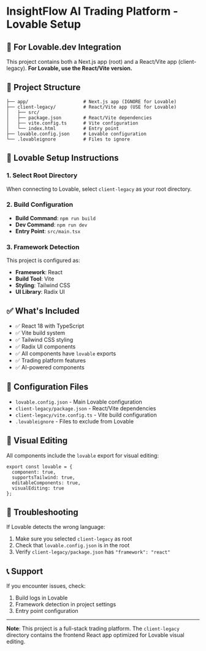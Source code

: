 # InsightFlow AI Trading Platform - Lovable Setup

## 🎯 For Lovable.dev Integration

This project contains both a Next.js app (root) and a React/Vite app (client-legacy). **For Lovable, use the React/Vite version.**

## 📁 Project Structure

```
├── app/                    # Next.js app (IGNORE for Lovable)
├── client-legacy/          # React/Vite app (USE for Lovable)
│   ├── src/
│   ├── package.json        # React/Vite dependencies
│   ├── vite.config.ts      # Vite configuration
│   └── index.html          # Entry point
├── lovable.config.json     # Lovable configuration
└── .lovableignore          # Files to ignore
```

## 🚀 Lovable Setup Instructions

### 1. **Select Root Directory**
When connecting to Lovable, select `client-legacy` as your root directory.

### 2. **Build Configuration**
- **Build Command**: `npm run build`
- **Dev Command**: `npm run dev`
- **Entry Point**: `src/main.tsx`

### 3. **Framework Detection**
This project is configured as:
- **Framework**: React
- **Build Tool**: Vite
- **Styling**: Tailwind CSS
- **UI Library**: Radix UI

## ✅ What's Included

- ✅ React 18 with TypeScript
- ✅ Vite build system
- ✅ Tailwind CSS styling
- ✅ Radix UI components
- ✅ All components have `lovable` exports
- ✅ Trading platform features
- ✅ AI-powered components

## 🔧 Configuration Files

- `lovable.config.json` - Main Lovable configuration
- `client-legacy/package.json` - React/Vite dependencies
- `client-legacy/vite.config.ts` - Vite build configuration
- `.lovableignore` - Files to exclude from Lovable

## 🎨 Visual Editing

All components include the `lovable` export for visual editing:

```tsx
export const lovable = {
  component: true,
  supportsTailwind: true,
  editableComponents: true,
  visualEditing: true
};
```

## 🚨 Troubleshooting

If Lovable detects the wrong language:
1. Make sure you selected `client-legacy` as root
2. Check that `lovable.config.json` is in the root
3. Verify `client-legacy/package.json` has `"framework": "react"`

## 📞 Support

If you encounter issues, check:
1. Build logs in Lovable
2. Framework detection in project settings
3. Entry point configuration

---

**Note**: This project is a full-stack trading platform. The `client-legacy` directory contains the frontend React app optimized for Lovable visual editing. 